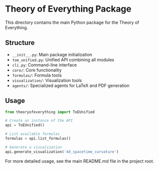 # Theory of Everything Package

This directory contains the main Python package for the Theory of Everything.

## Structure

- `__init__.py`: Main package initialization
- `toe_unified.py`: Unified API combining all modules
- `cli.py`: Command-line interface
- `core/`: Core functionality
- `formulas/`: Formula tools
- `visualization/`: Visualization tools
- `agents/`: Specialized agents for LaTeX and PDF generation

## Usage

```python
from theoryofeverything import ToEUnified

# Create an instance of the API
api = ToEUnified()

# List available formulas
formulas = api.list_formulas()

# Generate a visualization
api.generate_visualization('4d_spacetime_curvature')
```

For more detailed usage, see the main README.md file in the project root.
